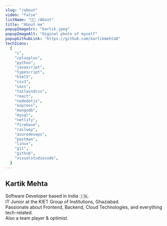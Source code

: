 ```yaml
---
slug: "/about"
video: "false"
listName: "👨‍💻 /About"
title: "About me"
popupImageSrc: "kartik.jpeg"
popupImageAlt: "Oiginal photo of myself"
popupGithubLink: "https://github.com/kartikmehta8"
techIcons:
  [
    "c",
    "cplusplus",
    "python",
    "javascript",
    "typescript",
    "html5",
    "css3",
    "sass",
    "tailwindcss",
    "react",
    "nodedotjs",
    "express",
    "mongodb",
    "mysql",
    "netlify",
    "firebase",
    "railway",
    "azuredevops",
    "postman",
    "linux",
    "git",
    "github",
    "visualstudiocode",
  ]
---
```


## Kartik Mehta

Software Developer based in India 🇮🇳.<br>
IT Junior at the KIET Group of Institutions, Ghaziabad.<br>
Passionate about Frontend, Backend, Cloud Technologies, and everything tech-related.<br>
Also a team player & optimist.
